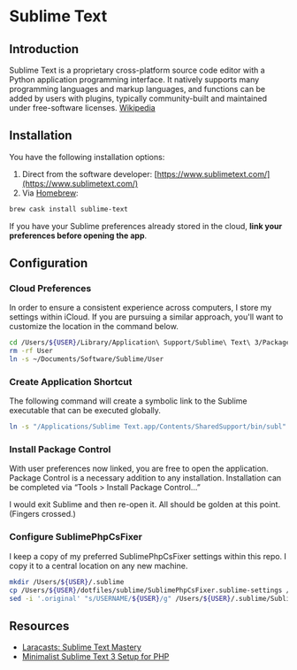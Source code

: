 # Sublime Text

## Introduction

Sublime Text is a proprietary cross-platform source code editor with a Python application programming interface. It natively supports many programming languages and markup languages, and functions can be added by users with plugins, typically community-built and maintained under free-software licenses. [Wikipedia](https://en.wikipedia.org/wiki/Sublime_Text)

## Installation

You have the following installation options:

1. Direct from the software developer: [https://www.sublimetext.com/](https://www.sublimetext.com/)
1. Via [Homebrew](https://brew.sh):

```bash
brew cask install sublime-text
```

If you have your Sublime preferences already stored in the cloud, **link your preferences before opening the app**.

## Configuration

### Cloud Preferences

In order to ensure a consistent experience across computers, I store my settings within iCloud. If you are pursuing a similar approach, you'll want to customize the location in the command below.

```bash
cd /Users/${USER}/Library/Application\ Support/Sublime\ Text\ 3/Packages/
rm -rf User
ln -s ~/Documents/Software/Sublime/User
```

### Create Application Shortcut

The following command will create a symbolic link to the Sublime executable that can be executed globally.

```bash
ln -s "/Applications/Sublime Text.app/Contents/SharedSupport/bin/subl" /usr/local/bin/subl
```

### Install Package Control

With user preferences now linked, you are free to open the application. Package Control is a necessary addition to any installation. Installation can be completed via “Tools > Install Package Control...”

I would exit Sublime and then re-open it. All should be golden at this point. (Fingers crossed.)

### Configure SublimePhpCsFixer

I keep a copy of my preferred SublimePhpCsFixer settings within this repo. I copy it to a central location on any new machine.

```bash
mkdir /Users/${USER}/.sublime
cp /Users/${USER}/dotfiles/sublime/SublimePhpCsFixer.sublime-settings /Users/${USER}/.sublime
sed -i '.original' "s/USERNAME/${USER}/g" /Users/${USER}/.sublime/SublimePhpCsFixer.sublime-settings
```

## Resources

* [Laracasts: Sublime Text Mastery](https://laracasts.com/series/sublime-text-mastery)
* [Minimalist Sublime Text 3 Setup for PHP](https://laravel-news.com/minimalist-sublime-text-3-setup-for-php)
